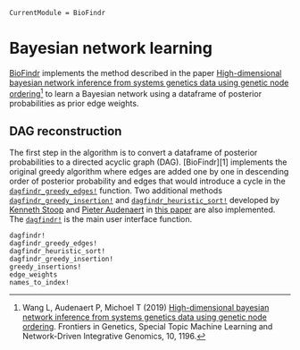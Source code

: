 ```@meta
CurrentModule = BioFindr
```

# Bayesian network learning

[BioFindr](https://github.com/tmichoel/BioFindr.jl) implements the method described in the paper [High-dimensional bayesian network inference from systems genetics data using genetic node ordering](https://doi.org/10.3389/fgene.2019.01196)[^Wang2019] to learn a Bayesian network using a dataframe of posterior probabilities as prior edge weights.

## DAG reconstruction

The first step in the algorithm is to convert a dataframe of posterior probabilities to a directed acyclic graph (DAG). [BioFindr][1] implements the original greedy algorithm where edges are added one by one in descending order of posterior probability and edges that would introduce a cycle in the [`dagfindr_greedy_edges!`](@ref) function. Two additional methods [`dagfindr_greedy_insertion!`](@ref) and [`dagfindr_heuristic_sort!`](@ref) developed by [Kenneth Stoop](https://research.ugent.be/web/person/kenneth-stoop-0/en) and [Pieter Audenaert](https://research.ugent.be/web/person/pieter-audenaert-0/en) in [this paper](https://biblio.ugent.be/publication/8772612) are also implemented. The [`dagfindr!`](@ref) is the main user interface function.

```@docs
dagfindr!
dagfindr_greedy_edges!
dagfindr_heuristic_sort!
dagfindr_greedy_insertion!
greedy_insertions!
edge_weights
names_to_index!
```

[^Wang2019]: Wang L, Audenaert P, Michoel T (2019) [High-dimensional bayesian network inference from systems genetics data using genetic node ordering](https://doi.org/10.3389/fgene.2019.01196). Frontiers in Genetics, Special Topic Machine Learning and Network-Driven Integrative Genomics, 10, 1196.
